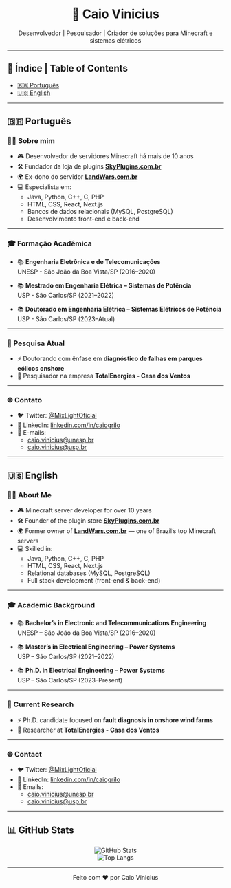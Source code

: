 <h1 align="center">👋 Caio Vinicius</h1>
<p align="center">Desenvolvedor | Pesquisador | Criador de soluções para Minecraft e sistemas elétricos</p>

---

## 📌 Índice | Table of Contents

- [🇧🇷 Português](#-português)
- [🇺🇸 English](#-english)

---

## 🇧🇷 Português

### 👨‍💻 Sobre mim

- 🎮 Desenvolvedor de servidores Minecraft há mais de 10 anos
- 🛠️ Fundador da loja de plugins **[SkyPlugins.com.br](https://skyplugins.com.br)**
- 🌍 Ex-dono do servidor **[LandWars.com.br](https://landwars.com.br)**
- 💻 Especialista em:
  - Java, Python, C++, C, PHP
  - HTML, CSS, React, Next.js
  - Bancos de dados relacionais (MySQL, PostgreSQL)
  - Desenvolvimento front-end e back-end

---

### 🎓 Formação Acadêmica

- 📚 **Engenharia Eletrônica e de Telecomunicações**  
  UNESP - São João da Boa Vista/SP (2016–2020)

- 📚 **Mestrado em Engenharia Elétrica – Sistemas de Potência**  
  USP - São Carlos/SP (2021–2022)

- 📚 **Doutorado em Engenharia Elétrica – Sistemas Elétricos de Potência**  
  USP - São Carlos/SP (2023–Atual)

---

### 🔬 Pesquisa Atual

- ⚡ Doutorando com ênfase em **diagnóstico de falhas em parques eólicos onshore**
- 🧪 Pesquisador na empresa **TotalEnergies - Casa dos Ventos**

---

### 🌐 Contato

- 🐦 Twitter: [@MixLightOficial](https://twitter.com/MixLightOficial)
- 💼 LinkedIn: [linkedin.com/in/caiogrilo](https://www.linkedin.com/in/caiogrilo/)
- 📧 E-mails:
  - caio.vinicius@unesp.br
  - caio.vinicius@usp.br

---

## 🇺🇸 English

### 👨‍💻 About Me

- 🎮 Minecraft server developer for over 10 years
- 🛠️ Founder of the plugin store **[SkyPlugins.com.br](https://skyplugins.com.br)**
- 🌍 Former owner of **[LandWars.com.br](https://landwars.com.br)** — one of Brazil’s top Minecraft servers
- 💻 Skilled in:
  - Java, Python, C++, C, PHP
  - HTML, CSS, React, Next.js
  - Relational databases (MySQL, PostgreSQL)
  - Full stack development (front-end & back-end)

---

### 🎓 Academic Background

- 📚 **Bachelor’s in Electronic and Telecommunications Engineering**  
  UNESP – São João da Boa Vista/SP (2016–2020)

- 📚 **Master’s in Electrical Engineering – Power Systems**  
  USP – São Carlos/SP (2021–2022)

- 📚 **Ph.D. in Electrical Engineering – Power Systems**  
  USP – São Carlos/SP (2023–Present)

---

### 🔬 Current Research

- ⚡ Ph.D. candidate focused on **fault diagnosis in onshore wind farms**
- 🧪 Researcher at **TotalEnergies - Casa dos Ventos**

---

### 🌐 Contact

- 🐦 Twitter: [@MixLightOficial](https://twitter.com/MixLightOficial)
- 💼 LinkedIn: [linkedin.com/in/caiogrilo](https://www.linkedin.com/in/caiogrilo/)
- 📧 Emails:
  - caio.vinicius@unesp.br
  - caio.vinicius@usp.br

---

## 📊 GitHub Stats

<p align="center">
  <img src="https://github-readme-stats.vercel.app/api?username=LightPlayBr&show_icons=true&theme=radical" alt="GitHub Stats" />
  <br/>
  <img src="https://github-readme-stats.vercel.app/api/top-langs/?username=LightPlayBr&layout=compact&theme=radical" alt="Top Langs" />
</p>

---

<p align="center">Feito com ❤️ por Caio Vinicius</p>
